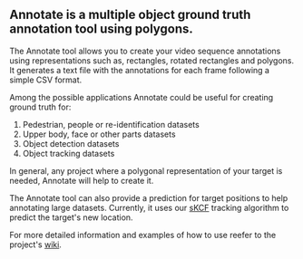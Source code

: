 ## Annotate is a multiple object ground truth annotation tool using polygons. 

The Annotate tool allows you to create your video sequence annotations using representations such as, 
rectangles, rotated rectangles and polygons. It generates a text file with the annotations
for each frame following a simple CSV format. 

Among the possible applications Annotate could be useful for creating ground truth for:

1. Pedestrian, people or re-identification datasets
2. Upper body, face or other parts datasets
3. Object detection datasets
4. Object tracking datasets

In general, any project where a polygonal representation of your target is needed, Annotate will
help to create it. 

The Annotate tool can also provide a prediction for target positions to help annotating large datasets. 
Currently, it uses our [sKCF](https://github.com/asolis/vivaTracker) tracking algorithm to 
predict the target's new location.  

 
For more detailed information and examples of how to use reefer to the project's  [wiki](https://github.com/asolis/Annotate/wiki).
